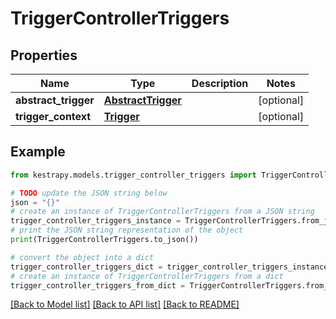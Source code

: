 # TriggerControllerTriggers


## Properties

Name | Type | Description | Notes
------------ | ------------- | ------------- | -------------
**abstract_trigger** | [**AbstractTrigger**](AbstractTrigger.md) |  | [optional] 
**trigger_context** | [**Trigger**](Trigger.md) |  | [optional] 

## Example

```python
from kestrapy.models.trigger_controller_triggers import TriggerControllerTriggers

# TODO update the JSON string below
json = "{}"
# create an instance of TriggerControllerTriggers from a JSON string
trigger_controller_triggers_instance = TriggerControllerTriggers.from_json(json)
# print the JSON string representation of the object
print(TriggerControllerTriggers.to_json())

# convert the object into a dict
trigger_controller_triggers_dict = trigger_controller_triggers_instance.to_dict()
# create an instance of TriggerControllerTriggers from a dict
trigger_controller_triggers_from_dict = TriggerControllerTriggers.from_dict(trigger_controller_triggers_dict)
```
[[Back to Model list]](../README.md#documentation-for-models) [[Back to API list]](../README.md#documentation-for-api-endpoints) [[Back to README]](../README.md)


